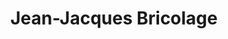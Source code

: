---
title: "Jean-Jacques Bricolage"
url: /aigues-mortes/jean-jacques-bricolage/
shop: à faire soi-même
---